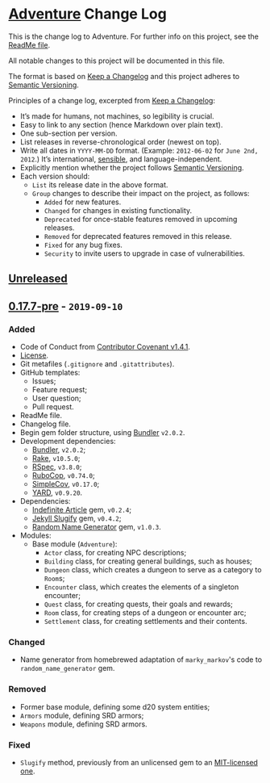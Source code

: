 # [Adventure](https://github.com/Nereare/Adventure) Change Log

This is the change log to Adventure. For further info on this project, see the [ReadMe file](README.md).

All notable changes to this project will be documented in this file.

The format is based on [Keep a Changelog](http://keepachangelog.com/) and this project adheres to [Semantic Versioning](http://semver.org/).

Principles of a change log, excerpted from [Keep a Changelog](http://keepachangelog.com/):

* It’s made for humans, not machines, so legibility is crucial.
* Easy to link to any section (hence Markdown over plain text).
* One sub-section per version.
* List releases in reverse-chronological order (newest on top).
* Write all dates in `YYYY-MM-DD` format. (Example: `2012-06-02` for `June 2nd, 2012`.) It’s international, [sensible](http://xkcd.com/1179/), and language-independent.
* Explicitly mention whether the project follows [Semantic Versioning](http://semver.org/).
* Each version should:
  * `List` its release date in the above format.
  * `Group` changes to describe their impact on the project, as follows:
    * `Added` for new features.
    * `Changed` for changes in existing functionality.
    * `Deprecated` for once-stable features removed in upcoming releases.
    * `Removed` for deprecated features removed in this release.
    * `Fixed` for any bug fixes.
    * `Security` to invite users to upgrade in case of vulnerabilities.

## [Unreleased]

## [0.17.7-pre] - `2019-09-10`

### Added
* Code of Conduct from [Contributor Covenant v1.4.1](https://www.contributor-covenant.org/).
* [License](LICENSE.md).
* Git metafiles (`.gitignore` and `.gitattributes`).
* GitHub templates:
  - Issues;
  - Feature request;
  - User question;
  - Pull request.
* ReadMe file.
* Changelog file.
* Begin gem folder structure, using [Bundler](https://bundler.io/) `v2.0.2`.
* Development dependencies:
  - [Bundler](https://bundler.io/), `v2.0.2`;
  - [Rake](https://github.com/ruby/rake), `v10.5.0`;
  - [RSpec](https://rspec.info/), `v3.8.0`;
  - [RuboCop](https://github.com/rubocop-hq/rubocop), `v0.74.0`;
  - [SimpleCov](https://github.com/colszowka/simplecov), `v0.17.0`;
  - [YARD](https://rubygems.org/gems/yard), `v0.9.20`.
* Dependencies:
  - [Indefinite Article](https://rubygems.org/gems/indefinite_article) gem, `v0.2.4`;
  - [Jekyll Slugify](https://rubygems.org/gems/jekyll_slugify) gem, `v0.4.2`;
  - [Random Name Generator](https://rubygems.org/gems/random_name_generator) gem, `v1.0.3`.
* Modules:
  - Base module (`Adventure`):
    - `Actor` class, for creating NPC descriptions;
    - `Building` class, for creating general buildings, such as houses;
    - `Dungeon` class, which creates a dungeon to serve as a category to `Room`s;
    - `Encounter` class, which creates the elements of a singleton encounter;
    - `Quest` class, for creating quests, their goals and rewards;
    - `Room` class, for creating steps of a dungeon or encounter arc;
    - `Settlement` class, for creating settlements and their contents.

### Changed
* Name generator from homebrewed adaptation of `marky_markov`'s code to `random_name_generator` gem.

### Removed
* Former base module, defining some d20 system entities;
* `Armors` module, defining SRD armors;
* `Weapons` module, defining SRD armors.

### Fixed
* `Slugify` method, previously from an unlicensed gem to an [MIT-licensed one](https://rubygems.org/gems/jekyll_slugify).

[Unreleased]: https://github.com/Nereare/Adventure/compare/v0.17.7-pre...HEAD
[0.17.7-pre]: https://github.com/Nereare/Adventure/releases/tag/v0.17.7-pre
